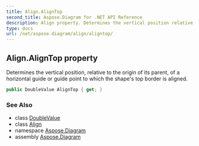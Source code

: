 ```yaml
---
title: Align.AlignTop
second_title: Aspose.Diagram for .NET API Reference
description: Align property. Determines the vertical position relative to the origin of its parent of a horizontal guide or guide point to which the shapes top border is aligned
type: docs
url: /net/aspose.diagram/align/aligntop/
---
```

## Align.AlignTop property

Determines the vertical position, relative to the origin of its parent, of a horizontal guide or guide point to which the shape's top border is aligned.

```csharp
public DoubleValue AlignTop { get; }
```

### See Also

* class [DoubleValue](../../doublevalue/)
* class [Align](../)
* namespace [Aspose.Diagram](../../align/)
* assembly [Aspose.Diagram](../../../)


